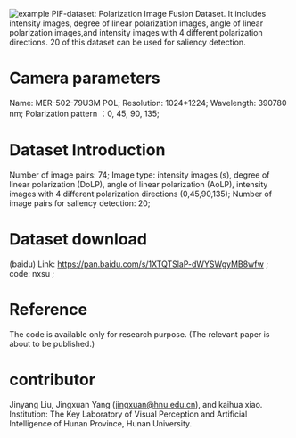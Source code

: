 ![example](https://github.com/1318133/PIF-dataset/assets/144504927/1e7fece6-4f2f-4c84-a4c3-1e7d224c1e81)
PIF-dataset: Polarization Image Fusion Dataset. It includes intensity images, degree of linear polarization images, angle of linear polarization images,and intensity images with 4 different polarization directions.
20 of this dataset can be used for saliency detection.
# Camera parameters
Name: MER-502-79U3M POL;
Resolution: 1024*1224;
Wavelength: 390780 nm;
Polarization pattern ：0, 45, 90, 135;

# Dataset Introduction
Number of image pairs: 74;
Image type: intensity images (s), degree of linear polarization (DoLP), angle of linear polarization (AoLP), intensity images with 4 different polarization directions (0,45,90,135);
Number of image pairs for saliency detection: 20;

# Dataset download
(baidu)  Link: https://pan.baidu.com/s/1XTQTSlaP-dWYSWgyMB8wfw  ;
         code: nxsu ;

# Reference
The code is available only for research purpose. (The relevant paper is about to be published.)

# contributor 
Jinyang Liu, Jingxuan Yang (jingxuan@hnu.edu.cn), and kaihua xiao. Institution: The Key Laboratory of Visual Perception and Artificial Intelligence of Hunan Province, Hunan University.
